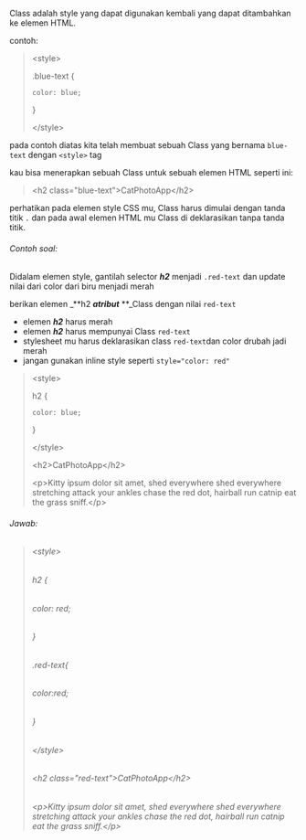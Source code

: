 Class adalah style yang dapat digunakan kembali yang dapat ditambahkan ke elemen HTML.

contoh: 

> &lt;style&gt;
>
>   .blue-text {
>
>     color: blue;
>
>   }
>
> &lt;/style&gt;

pada contoh diatas kita telah membuat sebuah Class yang bernama `blue-text` dengan `<style>` tag

kau bisa menerapkan sebuah Class untuk sebuah elemen HTML seperti ini:

> &lt;h2 class="blue-text"&gt;CatPhotoApp&lt;/h2&gt;

perhatikan pada elemen style CSS mu, Class harus dimulai dengan tanda titik `.` dan pada awal elemen HTML mu Class di deklarasikan tanpa tanda titik.

###### Contoh soal:

Didalam elemen style, gantilah  selector _**h2**_ menjadi `.red-text` dan update nilai dari color dari biru menjadi merah

berikan elemen _**h2 **_atribut_** **_Class dengan nilai `red-text`

* elemen _**h2**_ harus merah
* elemen _**h2**_ harus mempunyai Class `red-text`
* stylesheet mu harus deklarasikan class `red-text`dan color drubah jadi merah
* jangan gunakan inline style seperti `style="color: red"`

> &lt;style&gt;
>
>   h2 {
>
>     color: blue;
>
>   }
>
> &lt;/style&gt;
>
>
>
> &lt;h2&gt;CatPhotoApp&lt;/h2&gt;
>
>
>
> &lt;p&gt;Kitty ipsum dolor sit amet, shed everywhere shed everywhere stretching attack your ankles chase the red dot, hairball run catnip eat the grass sniff.&lt;/p&gt;



###### Jawab:

> ###### &lt;style&gt;
>
> ######   h2 {
>
> ######     color: red;
>
> ######   }
>
> ######   
>
> ######   .red-text{
>
> ######     color:red;
>
> ######   }
>
> ######   
>
> ###### &lt;/style&gt;
>
> ###### 
>
> ###### &lt;h2 class="red-text"&gt;CatPhotoApp&lt;/h2&gt;
>
> ###### 
>
> ###### &lt;p&gt;Kitty ipsum dolor sit amet, shed everywhere shed everywhere stretching attack your ankles chase the red dot, hairball run catnip eat the grass sniff.&lt;/p&gt;



